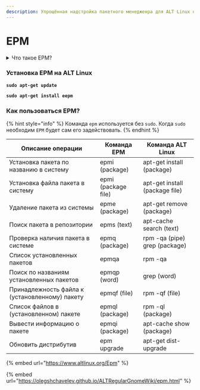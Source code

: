 ```yaml
---
description: Упрощённая надстройка пакетного менедженра для ALT Linux от компании Ethersoft
---
```


# EPM

<details>

<summary>Что такое EPM?</summary>

EPM - единая команда управления пакетами, разработанная в компании Etersoft[\[1\]](https://www.altlinux.org/Epm#cite_note-1). Основное предназначение: унифицировать управление пакетами в дистрибутивах с разными пакетными менеджерами. Кроме того, сейчас в epm заскриптованы некоторые типовые операции, которые, например, в случае использования apt в ALT, потребовали бы ввода более одной команды.

Посредством epm можно попытаться установить в систему чужой пакет (предназначенный для другой ОС на базе Linux). Пакет, при этом, конвертируется в пригодный формат, но:

**Внимание!**

1. При установке чужих пакетов (не из репозитория дистрибутива) не предоставляется никаких гарантий.
2. Для перепаковки чужих пакетов есть некие общие моменты, которые epm может сделать автоматически. Если это получилось, Вам повезло.
3. Если не повезло, то персонально под какие-то чужие пакеты можно написать вспомогательные скрипты. Их надо класть в /etc/eepm/, там уже есть некоторые скрипты, кем-то (в основном автором epm) написанные ранее и добавленные в пакет eepm. Скрипт может устареть: мало ли, как разработчик соберёт пакет с очередной версией.

</details>

### Установка EPM на ALT Linux

<pre class="language-bash"><code class="lang-bash"><strong>sudo apt-get update
</strong></code></pre>

<pre class="language-bash"><code class="lang-bash"><strong>sudo apt-get install eepm
</strong></code></pre>

### Как пользоваться EPM?

{% hint style="info" %}
Команда `epm` используется без `sudo`. Когда `sudo` необходим `EPM` будет сам его задействовать.
{% endhint %}

| Описание операции                              | Команда EPM         | Команда ALT Linux              |
| ---------------------------------------------- | ------------------- | ------------------------------ |
| Установка пакета по названию в систему         | epmi (package)      | apt-get install (package)      |
| Установка файла пакета в систему               | epmi (package file) | apt-get install (package file) |
| Удаление пакета из системы                     | epme (package)      | apt-get remove (package)       |
| Поиск пакета в репозитории                     | epms (text)         | apt-cache search (text)        |
| Проверка наличия пакета в системе              | epmq (package)      | rpm -qa (pipe) grep (package)  |
| Список установленных пакетов                   | epmqa               | rpm -qa                        |
| Поиск по названиям установленных пакетов       | epmqp (word)        | grep (word)                    |
| Принадлежность файла к (установленному) пакету | epmqf (file)        | rpm -qf (file)                 |
| Список файлов в (установленном) пакете         | epmql (package)     | rpm -ql (package)              |
| Вывести информацию о пакете                    | epmqi (package)     | apt-cache show (package)       |
| Обновить дистрибутив                           | epm upgrade         | apt-get dist-upgrade           |

{% embed url="https://www.altlinux.org/Epm" %}

{% embed url="https://olegshchavelev.github.io/ALTRegularGnomeWiki/epm.html" %}
